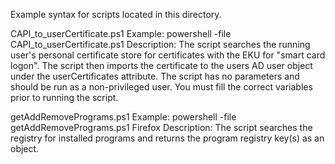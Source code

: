 Example syntax for scripts located in this directory.


CAPI_to_userCertificate.ps1
  Example: powershell -file CAPI_to_userCertificate.ps1
  Description: The script searches the running user's personal certificate store for certificates with the EKU for "smart card logon". The script then imports the certificate to the users AD user object under the userCertificates attribute. The script has no parameters and should be run as a non-privileged user. You must fill the correct variables prior to running the script.

getAddRemovePrograms.ps1
  Example: powershell -file getAddRemovePrograms.ps1 Firefox
  Description: The script searches the registry for installed programs and returns the program registry key(s) as an object.
